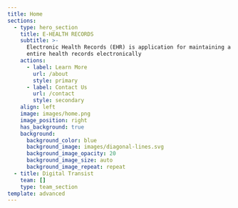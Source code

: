 ```yaml
---
title: Home
sections:
  - type: hero_section
    title: E-HEALTH RECORDS
    subtitle: >-
      Electronic Health Records (EHR) is application for maintaining a person’s
      entire health records electronically
    actions:
      - label: Learn More
        url: /about
        style: primary
      - label: Contact Us
        url: /contact
        style: secondary
    align: left
    image: images/home.png
    image_position: right
    has_background: true
    background:
      background_color: blue
      background_image: images/diagonal-lines.svg
      background_image_opacity: 20
      background_image_size: auto
      background_image_repeat: repeat
  - title: Digital Transist
    team: []
    type: team_section
template: advanced
---
```

